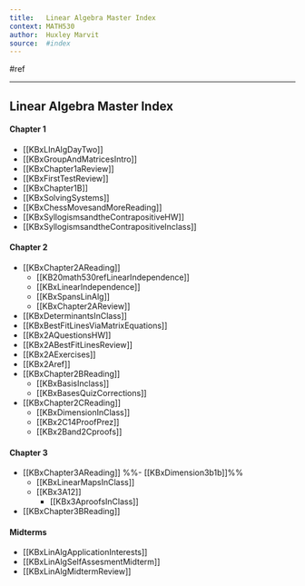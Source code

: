 ```yaml
---
title:   Linear Algebra Master Index
context: MATH530
author:  Huxley Marvit
source:  #index
---
```


#ref

---

## Linear Algebra Master Index

####  Chapter 1
- [[KBxLInAlgDayTwo]]
- [[KBxGroupAndMatricesIntro]]
- [[KBxChapter1aReview]]
- [[KBxFirstTestReview]]
- [[KBxChapter1B]]
- [[KBxSolvingSystems]]
- [[KBxChessMovesandMoreReading]]
- [[KBxSyllogismsandtheContrapositiveHW]]
- [[KBxSyllogismsandtheContrapositiveInclass]]

#### Chapter 2
- [[KBxChapter2AReading]]
	- [[KB20math530refLinearIndependence]]
	- [[KBxLinearIndependence]]
	- [[KBxSpansLinAlg]]
	- [[KBxChapter2AReview]]
- [[KBxDeterminantsInClass]]
- [[KBxBestFitLinesViaMatrixEquations]]
- [[KBx2AQuestionsHW]]
- [[KBx2ABestFitLinesReview]]
- [[KBx2AExercises]]
- [[KBx2Aref]]
- [[KBxChapter2BReading]]
	- [[KBxBasisInclass]]
	- [[KBxBasesQuizCorrections]]
- [[KBxChapter2CReading]]
	- [[KBxDimensionInClass]]
	- [[KBx2C14ProofPrez]]
	- [[KBx2Band2Cproofs]]

#### Chapter 3
- [[KBxChapter3AReading]]
	%%- [[KBxDimension3b1b]]%%
	- [[KBxLinearMapsInClass]]
	- [[KBx3A12]]
		- [[KBx3AproofsInClass]]
- [[KBxChapter3BReading]]
	
#### Midterms
- [[KBxLinAlgApplicationInterests]]
- [[KBxLinAlgSelfAssesmentMidterm]]
- [[KBxLinAlgMidtermReview]]







